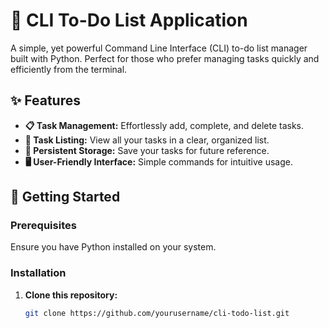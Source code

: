 # 📝 CLI To-Do List Application

A simple, yet powerful Command Line Interface (CLI) to-do list manager built with Python. Perfect for those who prefer managing tasks quickly and efficiently from the terminal.

## ✨ Features

- **📋 Task Management:** Effortlessly add, complete, and delete tasks.
- **📄 Task Listing:** View all your tasks in a clear, organized list.
- **💾 Persistent Storage:** Save your tasks for future reference.
- **🖥️ User-Friendly Interface:** Simple commands for intuitive usage.

## 🚀 Getting Started

### Prerequisites

Ensure you have Python installed on your system.

### Installation

1. **Clone this repository:**
   ```bash
   git clone https://github.com/yourusername/cli-todo-list.git
